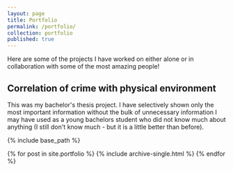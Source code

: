 ```yaml
---
layout: page
title: Portfolio
permalink: /portfolio/
collection: portfolio
published: true
---
```


Here are some of the projects I have worked on either alone or in collaboration with some of the most amazing people!

## Correlation of crime with physical environment

This was my bachelor's thesis project. I have selectively shown only the most important information without the bulk of unnecessary information I may have used as a young bachelors student who did not know much about anything (I still don't know much - but it is a little better than before).


{% include base_path %}

{% for post in site.portfolio %}
  {% include archive-single.html %}
{% endfor %}
